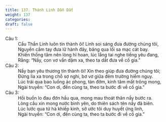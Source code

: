 ```yaml
---
title: 137. Thánh Linh Dẫn Dắt
weight: 137
categories: 
draft: false
---
```

<dl><dt>Câu 1:</dt><dd data-verse="1">Cầu Thần Linh luôn tín thành ôi! Linh soi sáng đưa đường chúng tôi, <br/>Nguyền cầm tay đưa lữ hành đây, băng qua lối sa mạc cát bay. <br/>Khiến thống tâm nên lòng hỉ hoan, lúc lắng tai nghe tiếng yêu đang, <br/>Rằng: “Nầy, con vơ vẩn dặm xa, theo ta dắt đưa về cố gia.” </dd><dt>Câu 2:</dt><dd data-verse="2">Nầy bạn yêu thương tín thành ôi! Xin theo giúp đưa đường chúng tôi; <br/>Đừng lìa xa trong chỗ sợ nghi, bơ vơ giữa đêm trường hiểm nguy. <br/>Lúc trải qua bao luồng ác phong, tán đởm, kinh tâm mất trông mong, <br/>Ngài truyền: “Con ơi, đến cùng ta, theo ta bước đi về cố gia.” </dd><dt>Câu 3:</dt><dd data-verse="3">Hồi buồn lo đau đớn hầu qua, mong mau thoát thân nầy bước ra. <br/>Lòng cầu xin mong nước bình yên, do thiên sách tên nầy đã biên. <br/>Lúc lước qua tử hà khiếp kinh, sở ước tôi duy huyết ứng linh, <br/>Ngài truyền: “Con ơi, đến cùng ta, theo ta bước đi về cố gia.” </dd></dl>